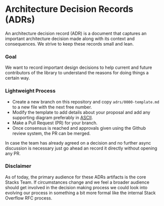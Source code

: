 # Architecture Decision Records (ADRs)
An architecture decision record (ADR) is a document that captures an important architecture decision made along with its context and consequences. We strive to keep these records small and lean.

### Goal
We want to record important design decisions to help current and future contributors of the library to understand the reasons for doing things a certain way.

### Lightweight Process

- Create a new branch on this repository and copy `adrs/0000-template.md` to a new file with the next free number.
- Modify the template to add details about your proposal and add any supporting diagram preferably in [ASCII](https://textik.com/).
- Make a Pull Request (PR) for your branch.
- Once consensus is reached and approvals given using the Github review system, the PR can be merged.

In case the team has already agreed on a decision and no further async discussion is necessary just go ahead an record it directly without opening any PR.

### Disclaimer

As of today, the primary audience for these ADRs artifacts is the core Stacks Team. If circumstances change and we feel a broader audience should get involved in the decision making process we could look into evolving our process in something a bit more formal like the internal Stack Overflow RFC process.


